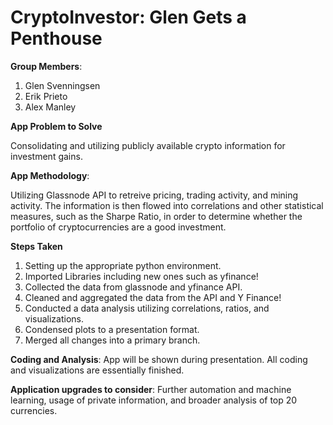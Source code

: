 # CryptoInvestor: Glen Gets a Penthouse
**Group Members**:
1. Glen Svenningsen
2. Erik Prieto
3. Alex Manley

**App Problem to Solve**

Consolidating and utilizing publicly available crypto information for investment gains.

**App Methodology**:

Utilizing Glassnode API to retreive pricing, trading activity, and mining activity. The information is then flowed into correlations and other statistical measures, such as the Sharpe Ratio, in order to determine whether the portfolio of cryptocurrencies are a good investment.  

**Steps Taken**
1. Setting up the appropriate python environment.
2. Imported Libraries including new ones such as yfinance! 
3. Collected the data from glassnode and yfinance API.
4. Cleaned and aggregated the data from the API and Y Finance! 
5. Conducted a data analysis utilizing correlations, ratios, and visualizations.
6. Condensed plots to a presentation format. 
7. Merged all changes into a primary branch.

**Coding and Analysis**:
App will be shown during presentation. All coding and visualizations are essentially finished. 

**Application upgrades to consider**: 
Further automation and machine learning, usage of private information, and broader analysis of top 20 currencies. 

